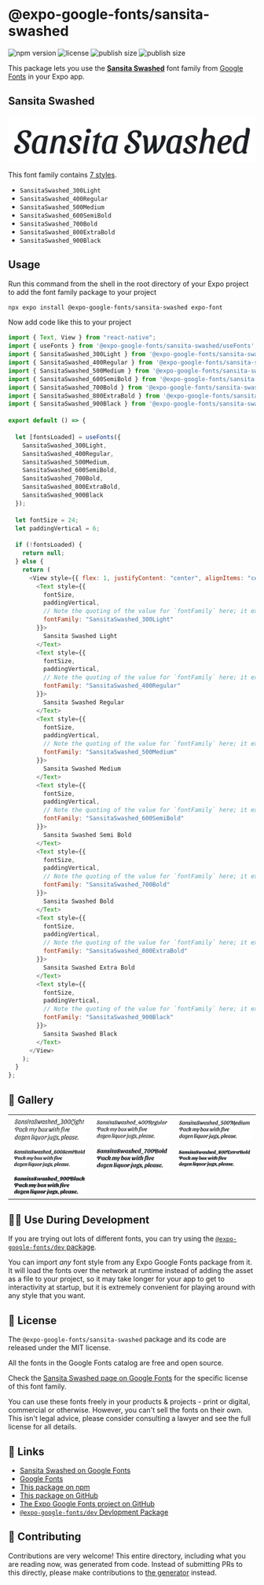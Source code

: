 # @expo-google-fonts/sansita-swashed

![npm version](https://flat.badgen.net/npm/v/@expo-google-fonts/sansita-swashed)
![license](https://flat.badgen.net/github/license/expo/google-fonts)
![publish size](https://flat.badgen.net/packagephobia/install/@expo-google-fonts/sansita-swashed)
![publish size](https://flat.badgen.net/packagephobia/publish/@expo-google-fonts/sansita-swashed)

This package lets you use the [**Sansita Swashed**](https://fonts.google.com/specimen/Sansita+Swashed) font family from [Google Fonts](https://fonts.google.com/) in your Expo app.

## Sansita Swashed

![Sansita Swashed](./font-family.png)

This font family contains [7 styles](#-gallery).

- `SansitaSwashed_300Light`
- `SansitaSwashed_400Regular`
- `SansitaSwashed_500Medium`
- `SansitaSwashed_600SemiBold`
- `SansitaSwashed_700Bold`
- `SansitaSwashed_800ExtraBold`
- `SansitaSwashed_900Black`

## Usage

Run this command from the shell in the root directory of your Expo project to add the font family package to your project

```sh
npx expo install @expo-google-fonts/sansita-swashed expo-font
```

Now add code like this to your project

```js
import { Text, View } from "react-native";
import { useFonts } from '@expo-google-fonts/sansita-swashed/useFonts';
import { SansitaSwashed_300Light } from '@expo-google-fonts/sansita-swashed/300Light';
import { SansitaSwashed_400Regular } from '@expo-google-fonts/sansita-swashed/400Regular';
import { SansitaSwashed_500Medium } from '@expo-google-fonts/sansita-swashed/500Medium';
import { SansitaSwashed_600SemiBold } from '@expo-google-fonts/sansita-swashed/600SemiBold';
import { SansitaSwashed_700Bold } from '@expo-google-fonts/sansita-swashed/700Bold';
import { SansitaSwashed_800ExtraBold } from '@expo-google-fonts/sansita-swashed/800ExtraBold';
import { SansitaSwashed_900Black } from '@expo-google-fonts/sansita-swashed/900Black';

export default () => {

  let [fontsLoaded] = useFonts({
    SansitaSwashed_300Light, 
    SansitaSwashed_400Regular, 
    SansitaSwashed_500Medium, 
    SansitaSwashed_600SemiBold, 
    SansitaSwashed_700Bold, 
    SansitaSwashed_800ExtraBold, 
    SansitaSwashed_900Black
  });

  let fontSize = 24;
  let paddingVertical = 6;

  if (!fontsLoaded) {
    return null;
  } else {
    return (
      <View style={{ flex: 1, justifyContent: "center", alignItems: "center" }}>
        <Text style={{
          fontSize,
          paddingVertical,
          // Note the quoting of the value for `fontFamily` here; it expects a string!
          fontFamily: "SansitaSwashed_300Light"
        }}>
          Sansita Swashed Light
        </Text>
        <Text style={{
          fontSize,
          paddingVertical,
          // Note the quoting of the value for `fontFamily` here; it expects a string!
          fontFamily: "SansitaSwashed_400Regular"
        }}>
          Sansita Swashed Regular
        </Text>
        <Text style={{
          fontSize,
          paddingVertical,
          // Note the quoting of the value for `fontFamily` here; it expects a string!
          fontFamily: "SansitaSwashed_500Medium"
        }}>
          Sansita Swashed Medium
        </Text>
        <Text style={{
          fontSize,
          paddingVertical,
          // Note the quoting of the value for `fontFamily` here; it expects a string!
          fontFamily: "SansitaSwashed_600SemiBold"
        }}>
          Sansita Swashed Semi Bold
        </Text>
        <Text style={{
          fontSize,
          paddingVertical,
          // Note the quoting of the value for `fontFamily` here; it expects a string!
          fontFamily: "SansitaSwashed_700Bold"
        }}>
          Sansita Swashed Bold
        </Text>
        <Text style={{
          fontSize,
          paddingVertical,
          // Note the quoting of the value for `fontFamily` here; it expects a string!
          fontFamily: "SansitaSwashed_800ExtraBold"
        }}>
          Sansita Swashed Extra Bold
        </Text>
        <Text style={{
          fontSize,
          paddingVertical,
          // Note the quoting of the value for `fontFamily` here; it expects a string!
          fontFamily: "SansitaSwashed_900Black"
        }}>
          Sansita Swashed Black
        </Text>
      </View>
    );
  }
};
```

## 🔡 Gallery


||||
|-|-|-|
|![SansitaSwashed_300Light](./300Light/SansitaSwashed_300Light.ttf.png)|![SansitaSwashed_400Regular](./400Regular/SansitaSwashed_400Regular.ttf.png)|![SansitaSwashed_500Medium](./500Medium/SansitaSwashed_500Medium.ttf.png)||
|![SansitaSwashed_600SemiBold](./600SemiBold/SansitaSwashed_600SemiBold.ttf.png)|![SansitaSwashed_700Bold](./700Bold/SansitaSwashed_700Bold.ttf.png)|![SansitaSwashed_800ExtraBold](./800ExtraBold/SansitaSwashed_800ExtraBold.ttf.png)||
|![SansitaSwashed_900Black](./900Black/SansitaSwashed_900Black.ttf.png)||||


## 👩‍💻 Use During Development

If you are trying out lots of different fonts, you can try using the [`@expo-google-fonts/dev` package](https://github.com/expo/google-fonts/tree/master/font-packages/dev#readme).

You can import _any_ font style from any Expo Google Fonts package from it. It will load the fonts over the network at runtime instead of adding the asset as a file to your project, so it may take longer for your app to get to interactivity at startup, but it is extremely convenient for playing around with any style that you want.


## 📖 License

The `@expo-google-fonts/sansita-swashed` package and its code are released under the MIT license.

All the fonts in the Google Fonts catalog are free and open source.

Check the [Sansita Swashed page on Google Fonts](https://fonts.google.com/specimen/Sansita+Swashed) for the specific license of this font family.

You can use these fonts freely in your products & projects - print or digital, commercial or otherwise. However, you can't sell the fonts on their own. This isn't legal advice, please consider consulting a lawyer and see the full license for all details.

## 🔗 Links

- [Sansita Swashed on Google Fonts](https://fonts.google.com/specimen/Sansita+Swashed)
- [Google Fonts](https://fonts.google.com/)
- [This package on npm](https://www.npmjs.com/package/@expo-google-fonts/sansita-swashed)
- [This package on GitHub](https://github.com/expo/google-fonts/tree/master/font-packages/sansita-swashed)
- [The Expo Google Fonts project on GitHub](https://github.com/expo/google-fonts)
- [`@expo-google-fonts/dev` Devlopment Package](https://github.com/expo/google-fonts/tree/master/font-packages/dev)

## 🤝 Contributing

Contributions are very welcome! This entire directory, including what you are reading now, was generated from code. Instead of submitting PRs to this directly, please make contributions to [the generator](https://github.com/expo/google-fonts/tree/master/packages/generator) instead.
